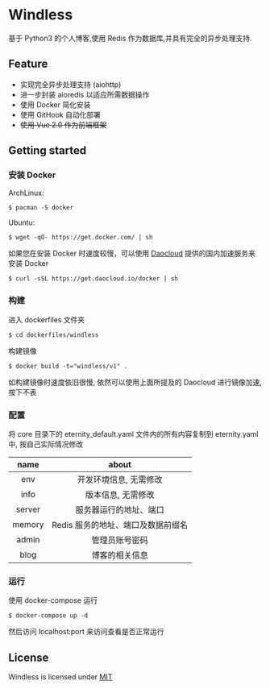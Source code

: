 # Windless

基于 Python3 的个人博客,使用 Redis 作为数据库,并具有完全的异步处理支持.

## Feature
  
  - 实现完全异步处理支持 (aiohttp)
  - 进一步封装 aioredis 以适应所需数据操作
  - 使用 Docker 简化安装
  - 使用 GitHook 自动化部署
  - ~~使用 Vue 2.0 作为前端框架~~

## Getting started

### 安装 Docker

ArchLinux:

`$ pacman -S docker`

Ubuntu:

`$ wget -qO- https://get.docker.com/ | sh`

如果您在安装 Docker 时速度较慢，可以使用 [Daocloud](https://www.daocloud.io/) 提供的国内加速服务来安装 Docker

`$ curl -sSL https://get.daocloud.io/docker | sh`

### 构建

进入 dockerfiles 文件夹

`$ cd dockerfiles/windless`

构建镜像

`$ docker build -t="windless/v1" .`

如构建镜像时速度依旧很慢, 依然可以使用上面所提及的 Daocloud 进行镜像加速, 按下不表

### 配置

将 core 目录下的 eternity_default.yaml 文件内的所有内容复制到 eternity.yaml 中, 按自己实际情况修改

| name     | about              |
| :------: | :-----------------:|
|env       | 开发环境信息, 无需修改|
|info      | 版本信息, 无需修改|
|server    | 服务器运行的地址、端口|
|memory    | Redis 服务的地址、端口及数据前缀名|
|admin     | 管理员账号密码|
|blog      | 博客的相关信息|

### 运行

使用 docker-compose 运行

`$ docker-compose up -d`

然后访问 localhost:port 来访问查看是否正常运行

## License

Windless is licensed under [MIT](http://opensource.org/licenses/MIT)
